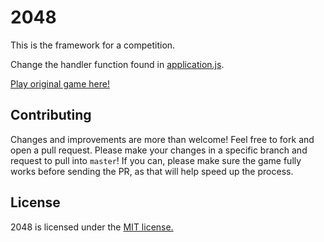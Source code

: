 # 2048

This is the framework for a competition.

Change the handler function found in [application.js](https://github.com/oteyatosys/2048/blob/master/js/application.js).

[Play original game here!](http://gabrielecirulli.github.io/2048/)

## Contributing
Changes and improvements are more than welcome! Feel free to fork and open a pull request. Please make your changes in a specific branch and request to pull into `master`! If you can, please make sure the game fully works before sending the PR, as that will help speed up the process.

## License
2048 is licensed under the [MIT license.](https://github.com/gabrielecirulli/2048/blob/master/LICENSE.txt)
